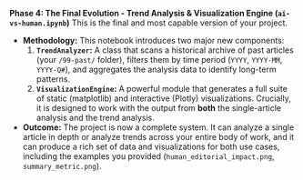 **Phase 4: The Final Evolution - Trend Analysis & Visualization Engine (`ai-vs-human.ipynb`)**
This is the final and most capable version of your project.

  * **Methodology:** This notebook introduces two major new components:
    1.  **`TrendAnalyzer`:** A class that scans a historical archive of past articles (your `/99-past/` folder), filters them by time period (`YYYY`, `YYYY-MM`, `YYYY-Q#`), and aggregates the analysis data to identify long-term patterns.
    2.  **`VisualizationEngine`:** A powerful module that generates a full suite of static (matplotlib) and interactive (Plotly) visualizations. Crucially, it is designed to work with the output from **both** the single-article analysis and the trend analysis.
  * **Outcome:** The project is now a complete system. It can analyze a single article in depth or analyze trends across your entire body of work, and it can produce a rich set of data and visualizations for both use cases, including the examples you provided (`human_editorial_impact.png`, `summary_metric.png`).